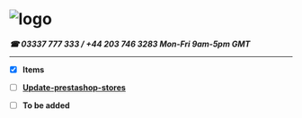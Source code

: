 # ![logo](https://goodhealthnaturally.com/img/logo-1637795175.jpg)<br>
<b>***☎ 03337 777 333 / +44 203 746 3283  Mon-Fri 9am-5pm GMT***<br><hr>
  - [x] Items
- [ ] [Update-prestashop-stores](https://github.com/good-health-naturally-workplace/Update-prestashop-stores)
- [ ] To be added

